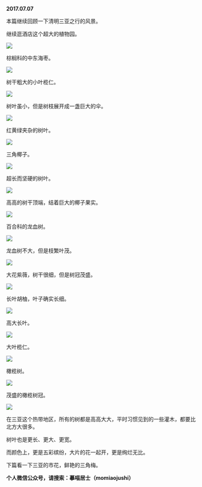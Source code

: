 
          
            
**2017.07.07**

本篇继续回顾一下清明三亚之行的风景。

继续逛酒店这个超大的植物园。




![](img/51001-7be745bd60bf57b5.jpg)




棕榈科的中东海枣。




![](img/51001-3bf5c4be51333266.jpg)




树干粗大的小叶榄仁。




![](img/51001-3717b74fc381db4e.jpg)




树叶虽小，但是树枝展开成一盏巨大的伞。




![](img/51001-9dace6e3da0d5e5b.jpg)




红黄绿夹杂的树叶。




![](img/51001-33b9d9276ee073a1.jpg)




三角椰子。




![](img/51001-422988060a7eb885.jpg)




超长而坚硬的树叶。




![](img/51001-2cc166fcc7d8d5f7.jpg)




高高的树干顶端，结着巨大的椰子果实。




![](img/51001-7d318f72eb3d76f1.jpg)




百合科的龙血树。




![](img/51001-ee4717fb89c9c6fd.jpg)




龙血树不大，但是枝繁叶茂。




![](img/51001-a884e74db843edce.jpg)




大花紫薇，树干很细，但是树冠茂盛。




![](img/51001-504c7d430c0c1842.jpg)




长叶胡柚，叶子确实长细。




![](img/51001-130c0a26fc5e4c35.jpg)




高大长叶。




![](img/51001-758b1bac83d403f9.jpg)




大叶榄仁。




![](img/51001-3b1b969ef5d5dff6.jpg)




橄榄树。




![](img/51001-65a85504e04e01ab.jpg)




茂盛的橄榄树冠。




![](img/51001-57685fc7b0f94090.jpg)




在三亚这个热带地区，所有的树都是高高大大，平时习惯见到的一些灌木，都要比北方大很多。

树叶也是更长、更大、更宽。

而颜色上，更是五彩缤纷，大片的花一起开，更是绚烂无比。

下篇看一下三亚的市花，鲜艳的三角梅。


**个人微信公众号，请搜索：摹喵居士（momiaojushi）**

          
        